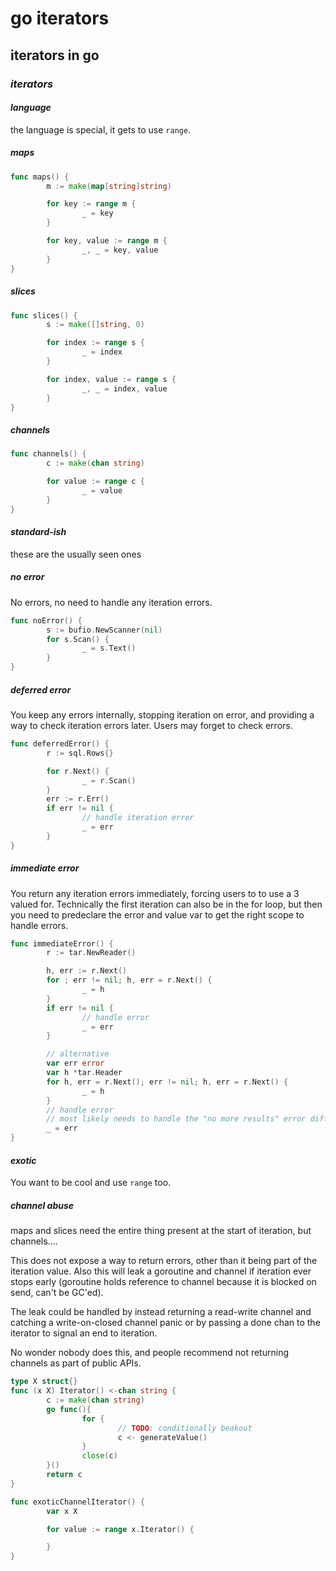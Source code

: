 # go iterators

## iterators in go


### _iterators_

#### _language_

the language is special, it gets to use `range`.

##### _maps_

```go
func maps() {
        m := make(map[string]string)

        for key := range m {
                _ = key
        }

        for key, value := range m {
                _, _ = key, value
        }
}
```

##### _slices_

```go
func slices() {
        s := make([]string, 0)

        for index := range s {
                _ = index
        }

        for index, value := range s {
                _, _ = index, value
        }
}
```

##### _channels_

```go
func channels() {
        c := make(chan string)

        for value := range c {
                _ = value
        }
}
```

#### _standard-ish_

these are the usually seen ones

##### _no_ error

No errors,
no need to handle any iteration errors.

```go
func noError() {
        s := bufio.NewScanner(nil)
        for s.Scan() {
                _ = s.Text()
        }
}
```

##### _deferred_ error

You keep any errors internally,
stopping iteration on error,
and providing a way to check iteration errors later.
Users may forget to check errors.

```go
func deferredError() {
        r := sql.Rows{}

        for r.Next() {
                _ = r.Scan()
        }
        err := r.Err()
        if err != nil {
                // handle iteration error
                _ = err
        }
}
```

##### _immediate_ error

You return any iteration errors immediately,
forcing users to to use a 3 valued for.
Technically the first iteration can also be in the for loop,
but then you need to predeclare the error and value var to
get the right scope to handle errors.

```go
func immediateError() {
        r := tar.NewReader()

        h, err := r.Next()
        for ; err != nil; h, err = r.Next() {
                _ = h
        }
        if err != nil {
                // handle error
                _ = err
        }

        // alternative
        var err error
        var h *tar.Header
        for h, err = r.Next(); err != nil; h, err = r.Next() {
                _ = h
        }
        // handle error
        // most likely needs to handle the "no more results" error differently
        _ = err
}
```

#### _exotic_

You want to be cool and use `range` too.

##### _channel_ abuse

maps and slices need the entire thing present at the start of iteration,
but channels....

This does not expose a way to return errors,
other than it being part of the iteration value.
Also this will leak a goroutine and channel if iteration ever stops early
(goroutine holds reference to channel because it is blocked on send, can't be GC'ed).

The leak could be handled by instead returning a read-write channel
and catching a write-on-closed channel panic
or by passing a done chan to the iterator to signal an end to iteration.

No wonder nobody does this,
and people recommend not returning channels as part of public APIs.

```go
type X struct{}
func (x X) Iterator() <-chan string {
        c := make(chan string)
        go func(){
                for {
                        // TODO: conditionally beakout
                        c <- generateValue()
                }
                close(c)
        }()
        return c
}

func exoticChannelIterator() {
        var x X

        for value := range x.Iterator() {

        }
}
```
